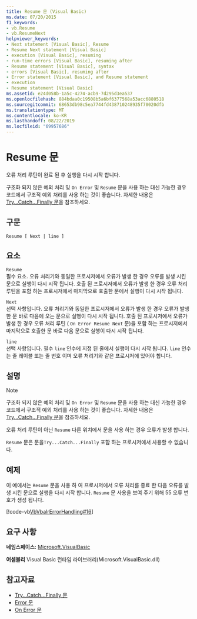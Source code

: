```yaml
---
title: Resume 문 (Visual Basic)
ms.date: 07/20/2015
f1_keywords:
- vb.Resume
- vb.ResumeNext
helpviewer_keywords:
- Next statement [Visual Basic], Resume
- Resume Next statement [Visual Basic]
- execution [Visual Basic], resuming
- run-time errors [Visual Basic], resuming after
- Resume statement [Visual Basic], syntax
- errors [Visual Basic], resuming after
- Error statement [Visual Basic], and Resume statement
- execution
- Resume statement [Visual Basic]
ms.assetid: e24d058b-1a5c-4274-acb9-7d295d3ea537
ms.openlocfilehash: 884bdaa0c19508b5a6bf6377568a53acc6880518
ms.sourcegitcommit: 68653db98c5ea7744fd438710248935f70020dfb
ms.translationtype: MT
ms.contentlocale: ko-KR
ms.lasthandoff: 08/22/2019
ms.locfileid: "69957686"
---
```

# <a name="resume-statement"></a>Resume 문
오류 처리 루틴이 완료 된 후 실행을 다시 시작 합니다.  
  
 구조화 되지 않은 예외 처리 및 `On Error` 및 `Resume` 문을 사용 하는 대신 가능한 경우 코드에서 구조적 예외 처리를 사용 하는 것이 좋습니다. 자세한 내용은 [Try...Catch...Finally 문](../../../visual-basic/language-reference/statements/try-catch-finally-statement.md)을 참조하세요.  
  
## <a name="syntax"></a>구문  
  
```  
Resume [ Next | line ]  
```  
  
## <a name="parts"></a>요소  
 `Resume`  
 필수 요소. 오류 처리기와 동일한 프로시저에서 오류가 발생 한 경우 오류를 발생 시킨 문으로 실행이 다시 시작 됩니다. 호출 된 프로시저에서 오류가 발생 한 경우 오류 처리 루틴을 포함 하는 프로시저에서 마지막으로 호출한 문에서 실행이 다시 시작 됩니다.  
  
 `Next`  
 선택 사항입니다. 오류 처리기와 동일한 프로시저에서 오류가 발생 한 경우 오류가 발생 한 문 바로 다음에 오는 문으로 실행이 다시 시작 됩니다. 호출 된 프로시저에서 오류가 발생 한 경우 오류 처리 루틴 ( `On Error Resume Next` 문)을 포함 하는 프로시저에서 마지막으로 호출한 문 바로 다음 문으로 실행이 다시 시작 됩니다.  
  
 `line`  
 선택 사항입니다. 필수 `line` 인수에 지정 된 줄에서 실행이 다시 시작 됩니다. `line` 인수는 줄 레이블 또는 줄 번호 이며 오류 처리기와 같은 프로시저에 있어야 합니다.  
  
## <a name="remarks"></a>설명  
  
> [!NOTE]
> 구조화 되지 않은 예외 처리 및 `On Error` 및 `Resume` 문을 사용 하는 대신 가능한 경우 코드에서 구조적 예외 처리를 사용 하는 것이 좋습니다. 자세한 내용은 [Try...Catch...Finally 문](../../../visual-basic/language-reference/statements/try-catch-finally-statement.md)을 참조하세요.  
  
 오류 처리 루틴이 아닌 `Resume` 다른 위치에서 문을 사용 하는 경우 오류가 발생 합니다.  
  
 `Resume` 문은 문을`Try...Catch...Finally` 포함 하는 프로시저에서 사용할 수 없습니다.  
  
## <a name="example"></a>예제  
 이 예에서는 `Resume` 문을 사용 하 여 프로시저에서 오류 처리를 종료 한 다음 오류를 발생 시킨 문으로 실행을 다시 시작 합니다. `Resume` 문 사용을 보여 주기 위해 55 오류 번호가 생성 됩니다.  
  
 [!code-vb[VbVbalrErrorHandling#16](~/samples/snippets/visualbasic/VS_Snippets_VBCSharp/VbVbalrErrorHandling/VB/Class1.vb#16)]  
  
## <a name="requirements"></a>요구 사항  
 **네임스페이스:** [Microsoft.VisualBasic](../../../visual-basic/language-reference/runtime-library-members.md)  
  
 **어셈블리** Visual Basic 런타임 라이브러리(Microsoft.VisualBasic.dll)  
  
## <a name="see-also"></a>참고자료

- [Try...Catch...Finally 문](../../../visual-basic/language-reference/statements/try-catch-finally-statement.md)
- [Error 문](../../../visual-basic/language-reference/statements/error-statement.md)
- [On Error 문](../../../visual-basic/language-reference/statements/on-error-statement.md)
